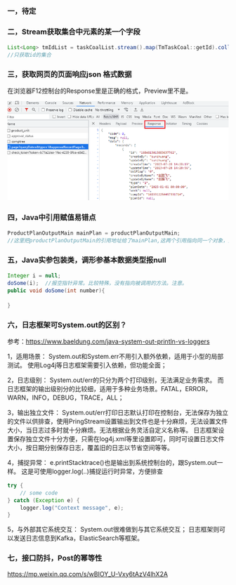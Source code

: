 ### 一，待定

### 二，Stream获取集合中元素的某一个字段

```java
List<Long> tmIdList = taskCoalList.stream().map(TmTaskCoal::getId).collect(Collectors.toList());
//只获取id的集合
```

### 三，获取网页的页面响应json 格式数据

在浏览器F12控制台的Response里是正确的格式，Preview里不是。

![1692146245663](note-images/1692146245663.png)

### 四，Java中引用赋值易错点

```java
ProductPlanOutputMain mainPlan = productPlanOutputMain;
//这里把productPlanOutputMain的引用地址给了mainPlan,这两个引用指向同一个对象，如果mainPlan修改属性，那么对象属性就会改变，productPlanOutputMain引用的值同时改变。注意！！
```

### 五，Java实参包装类，调形参基本数据类型报null

```java
Integer i = null;
doSome(i);  //报空指针异常。比较特殊，没有指向被调用的方法。注意。
public void doSome(int number){
    
}
```

### 六，日志框架可System.out的区别？

参考：https://www.baeldung.com/java-system-out-println-vs-loggers

1，适用场景：
System.out和System.err不用引入额外依赖，适用于小型的局部测试。
使用Log4j等日志框架需要引入依赖，但功能全面；

2，日志级别：
System.out/err的只分为两个打印级别，无法满足业务需求。
而日志框架的输出级别分的比较细，适用于多种业务场景。FATAL，ERROR，WARN，INFO，DEBUG，TRACE，ALL；

3，输出独立文件：
System.out/err打印日志默认打印在控制台，无法保存为独立的文件以供排查，使用PringStream设置输出到文件也是十分麻烦，无法设置文件大小，当日志过多时就十分麻烦。无法根据业务灵活自定义名称等。
日志框架设置保存独立文件十分方便，只需在log4j.xml等里设置即可，同时可设置日志文件大小，按日期分别保存日志，覆盖旧的日志以节省空间等等。

4，捕捉异常：
e.printStacktrace()也是输出到系统控制台的，跟System.out一样。
这是可使用logger.log(..)捕捉运行时异常，方便排查

```java
try {
    // some code
} catch (Exception e) {
    logger.log("Context message", e);
}
```

5，与外部其它系统交互：
System.out很难做到与其它系统交互；
日志框架则可以发送日志信息到Kafka，ElasticSearch等框架。

### 七，接口防抖，Post的幂等性

https://mp.weixin.qq.com/s/wBIOY_U-Vxy6tAzV4lhX2A